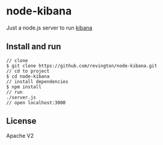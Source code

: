 # node-kibana

Just a node.js server to run [kibana](https://github.com/elasticsearch/kibana)

## Install and run


	// clone
	$ git clone https://github.com/revington/node-kibana.git
	// cd to project
	$ cd node-kibana
	// install dependencies
	$ npm install
	// run
	./server.js
	// open localhost:3000

## License

Apache V2

